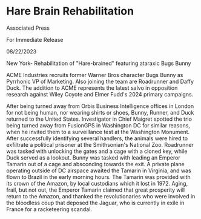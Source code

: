 # Hare Brain Rehabilitation


Associated Press

For Immediate Release

08/22/2023


New York- Rehabilitation of "Hare-brained" featuring ataraxic Bugs Bunny

ACME Industries recruits former Warner Bros character Bugs Bunny as Pyrrhonic VP of Marketing. Also joining the team are Roadrunner and Daffy Duck. The addition to ACME represents the latest salvo in opposition research against Wiley Coyote and Elmer Fudd's 2024 primary campaigns.

After being turned away from Orbis Business Intelligence offices in London for not being human, nor wearing shirts or shoes, Bunny, Runner, and Duck returned to the United States. Investigator in Chief Maigret spotted the trio being turned away from FusionGPS in Washington DC for similar reasons, when he invited them to a surveillance test at the Washington Monument. After successfully identifying several handlers, the animals were hired to exfiltrate a political prisoner at the Smithsonian's National Zoo. Roadrunner was tasked with unlocking the gates and a cage with a cloned key, while Duck served as a lookout. Bunny was tasked with leading an Emperor Tamarin out of a cage and absconding towards the exit. A private plane operating outside of DC airspace awaited the Tamarin in Virginia, and was flown to Brazil in the early morning hours. The Tamarin was provided with its crown of the Amazon, by local custodians which it lost in 1972. Aging, frail, but not out, the Emperor Tamarin claimed that great prosperity will return to the Amazon, and thanked the revolutionaries who were involved in the bloodless coup that deposed the Jaguar, who is currently in exile in France for a racketeering scandal. 
